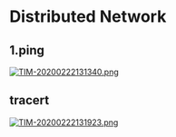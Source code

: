 # Distributed Network
## 1.ping
[![TIM-20200222131340.png](https://i.postimg.cc/bY7x0vXW/TIM-20200222131340.png)](https://postimg.cc/hh0Qcct1)
## tracert
[![TIM-20200222131923.png](https://i.postimg.cc/26qWvs0C/TIM-20200222131923.png)](https://postimg.cc/BL0tfVWz)
